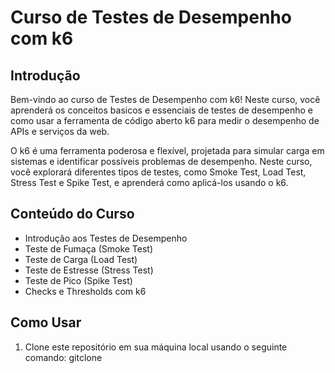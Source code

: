# Curso de Testes de Desempenho com k6

## Introdução

Bem-vindo ao curso de Testes de Desempenho com k6! Neste curso, você aprenderá os conceitos basicos e essenciais de testes de desempenho e como usar a ferramenta de código aberto k6 para medir o desempenho de APIs e serviços da web.

O k6 é uma ferramenta poderosa e flexível, projetada para simular carga em sistemas e identificar possíveis problemas de desempenho. Neste curso, você explorará diferentes tipos de testes, como Smoke Test, Load Test, Stress Test e Spike Test, e aprenderá como aplicá-los usando o k6.

## Conteúdo do Curso

- Introdução aos Testes de Desempenho
- Teste de Fumaça (Smoke Test)
- Teste de Carga (Load Test)
- Teste de Estresse (Stress Test)
- Teste de Pico (Spike Test)
- Checks e Thresholds com k6

## Como Usar

1. Clone este repositório em sua máquina local usando o seguinte comando: gitclone
